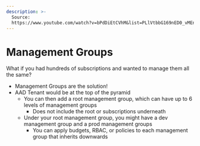 ```yaml
---
description: >-
  Source:
  https://www.youtube.com/watch?v=bPdDiEtCVhM&list=PLlVtbbG169nED0_vMEniWBQjSoxTsBYS3&index=12
---
```


# Management Groups

What if you had hundreds of subscriptions and wanted to manage them all the same?

* Management Groups are the solution!
* AAD Tenant would be at the top of the pyramid
  * You can then add a root management group, which can have up to 6 levels of management groups
    * Does not include the root or subscriptions underneath
  * Under your root management group, you might have a dev management group and a prod management groups
    * You can apply budgets, RBAC, or policies to each management group that inherits downwards
